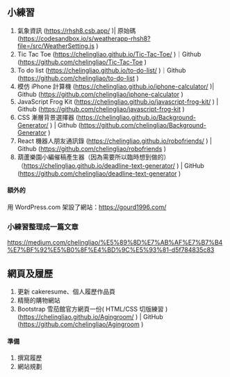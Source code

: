 ## 小練習

1. 氣象資訊 (https://rhsh8.csb.app/ )| 原始碼 (https://codesandbox.io/s/weatherapp-rhsh8?file=/src/WeatherSetting.js )
2. Tic Tac Toe (https://chelingliao.github.io/Tic-Tac-Toe/ )｜Github (https://github.com/chelingliao/Tic-Tac-Toe )
3. To do list (https://chelingliao.github.io/to-do-list/ )｜Github (https://github.com/chelingliao/to-do-list )
4. 模仿 iPhone 計算機 (https://chelingliao.github.io/iphone-calculator/ )| Github (https://github.com/chelingliao/iphone-calculator )
5. JavaScript Frog Kit (https://chelingliao.github.io/javascript-frog-kit/ ) | Github (https://github.com/chelingliao/javascript-frog-kit )
6. CSS 漸層背景選擇器 (https://chelingliao.github.io/Background-Generator/ ) | Github (https://github.com/chelingliao/Background-Generator )
7. React 機器人朋友通訊錄 (https://chelingliao.github.io/robofriends/ ) | Github (https://github.com/chelingliao/robofriends )
8. 葫蘆樂園小編催稿產生器（因為需要所以臨時想到做的）（https://chelingliao.github.io/deadline-text-generator/ ) | GitHub (https://github.com/chelingliao/deadline-text-generator )

#### 額外的

用 WordPress.com 架設了網站：https://gourd1996.com/

### 小練習整理成一篇文章
https://medium.com/chelingliao/%E5%89%8D%E7%AB%AF%E7%B7%B4%E7%BF%92%E5%B0%8F%E4%BD%9C%E5%93%81-d5f784835c83

## 網頁及履歷

1. 更新 cakeresume、個人履歷作品頁
2. 精簡的購物網站
3. Bootstrap 雪茄館官方網頁一份( HTML/CSS 切版練習 ) (https://chelingliao.github.io/Agingroom/ ) |  GitHub (https://github.com/chelingliao/Agingroom )

#### 準備

1. 撰寫履歷
2. 網站規劃
